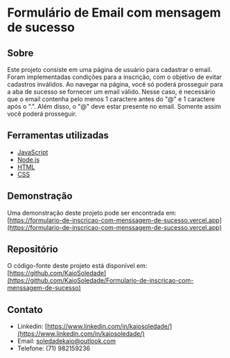 # Formulário de Email com mensagem de sucesso

## Sobre

Este projeto consiste em uma página de usuário para cadastrar o email. Foram implementadas condições para a inscrição, com o objetivo de evitar cadastros inválidos.
Ao navegar na página, você só poderá prosseguir para a aba de sucesso se fornecer um email válido. Nesse caso, é necessário que o email contenha pelo menos 1 caractere antes do "@" e 1 caractere após o ".". Além disso, o "@" deve estar presente no email. Somente assim você poderá prosseguir.

## Ferramentas utilizadas

- [JavaScript](https://developer.mozilla.org/pt-BR/docs/Web/JavaScript)
- [Node.js](https://nodejs.org/en/about)
- [HTML](https://developer.mozilla.org/pt-BR/docs/Web/HTML)
- [CSS](https://developer.mozilla.org/pt-BR/docs/Web/CSS)

## Demonstração

Uma demonstração deste projeto pode ser encontrada em: [https://formulario-de-inscricao-com-menssagem-de-sucesso.vercel.app](https://formulario-de-inscricao-com-menssagem-de-sucesso.vercel.app)

## Repositório

O código-fonte deste projeto está disponível em: [https://github.com/KaioSoledade](https://github.com/KaioSoledade/Formulario-de-inscricao-com-menssagem-de-sucesso)

## Contato

- Linkedin: [https://www.linkedin.com/in/kaiosoledade/](https://www.linkedin.com/in/kaiosoledade/)
- Email: soledadekaio@outlook.com
- Telefone: (71) 982159236

